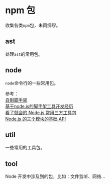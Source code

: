 # npm 包
收集各类`npm`包，未雨绸缪。

## ast
处理`ast`的常用包。

## node
`node`命令行的一些常用包。

参考：  
[自制脚手架](https://blog.csdn.net/weixin_43971794/article/details/103695555)  
[基于node.js的脚手架工具开发经历](https://juejin.cn/post/6844903526947110919)  
[看了就会的 Node.js 常用三方工具包](https://mp.weixin.qq.com/s/2JQxsbh29mf2i9pWqnlJ2w)  
[Node.js 的三个模块的基础 API](https://mp.weixin.qq.com/s/tB6axCDFiC5Cp_7tPGDkpQ)

## util
一些常用的工具包。

## tool
Node 开发中涉及到的包，比如：文件监听、网络...